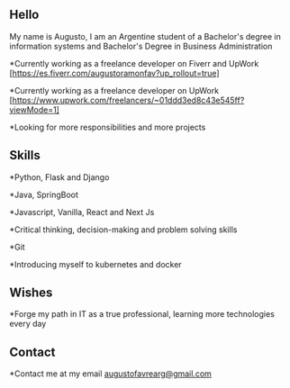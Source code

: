 ## Hello

My name is Augusto, I am an Argentine student of a Bachelor's degree in information systems and Bachelor's Degree in Business Administration

*Currently working as a freelance developer on Fiverr and UpWork [https://es.fiverr.com/augustoramonfav?up_rollout=true]

*Currently working as a freelance developer on UpWork [https://www.upwork.com/freelancers/~01ddd3ed8c43e545ff?viewMode=1]

*Looking for more responsibilities and more projects

## Skills

*Python, Flask and Django

*Java, SpringBoot

*Javascript, Vanilla, React and Next Js

*Critical thinking, decision-making and problem solving skills

*Git

*Introducing myself to kubernetes and docker

## Wishes

*Forge my path in IT as a true professional, learning more technologies every day

## Contact

*Contact me at my email augustofavrearg@gmail.com
